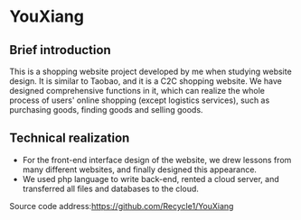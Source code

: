 # YouXiang
## Brief introduction
This is a shopping website project developed by me when studying website design. It is similar to Taobao, and it is a C2C shopping website. We have designed comprehensive functions in it, which can realize the whole process of users' online shopping (except logistics services), such as purchasing goods, finding goods and selling goods.
## Technical realization
- For the front-end interface design of the website, we drew lessons from many different websites, and finally designed this appearance.
- We used php language to write back-end, rented a cloud server, and transferred all files and databases to the cloud.

Source code address:https://github.com/Recycle1/YouXiang
